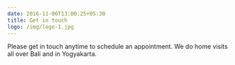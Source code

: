 ```yaml
---
date: 2016-11-06T13:00:25+05:30
title: Get in touch
logo: /img/logo-1.jpg
---
```

Please get in touch anytime to schedule an appointment. We do home visits all over Bali and in Yogyakarta.
